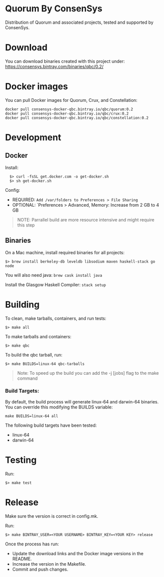# Quorum By ConsenSys

Distribution of Quorum and associated projects, tested and supported by ConsenSys.

# Download

You can download binaries created with this project under:
   https://consensys.bintray.com/binaries/qbc/0.2/

# Docker images

You can pull Docker images for Quorum, Crux, and Constellation:
```
docker pull consensys-docker-qbc.bintray.io/qbc/quorum:0.2
docker pull consensys-docker-qbc.bintray.io/qbc/crux:0.2
docker pull consensys-docker-qbc.bintray.io/qbc/constellation:0.2
```

# Development

## Docker

Install:
```
  $> curl -fsSL get.docker.com -o get-docker.sh
  $> sh get-docker.sh
```


Config:  

- REQUIRED: `Add /var/folders to Preferences > File Sharing`
- OPTIONAL: `Preferences > Advanced, Memory: Increase from 2 GB to 4 GB
> NOTE: Parrallel build are more resource intensive and might require this step

## Binaries

On a Mac machine, install required binaries for all projects:

`$> brew install berkeley-db leveldb libsodium maven haskell-stack go node`

You will also need java: `brew cask install java`

Install the Glasgow Haskell Compiler: `stack setup`

# Building

To clean, make tarballs, containers, and run tests:
```
$> make all
```
To make tarballs and containers:
```
$> make qbc
```
To build the qbc tarball, run:
```
$> make BUILDS=linux-64 qbc-tarballs
```
> Note: To speed up the build you can add the -j [jobs] flag to the make command

### Build Targets:

By default, the build process will generate linux-64 and darwin-64 binaries.  You can override this modifying the BUILDS variable:
```
make BUILDS=linux-64 all
```
The following build targets have been tested:
- linux-64 
- darwin-64

# Testing

Run:
```
$> make test
```

# Release

Make sure the version is correct in config.mk.

Run:
```
$> make BINTRAY_USER=<YOUR USERNAME> BINTRAY_KEY=<YOUR KEY> release
```

Once the process has run:
* Update the download links and the Docker image versions in the README.
* Increase the version in the Makefile.
* Commit and push changes.
